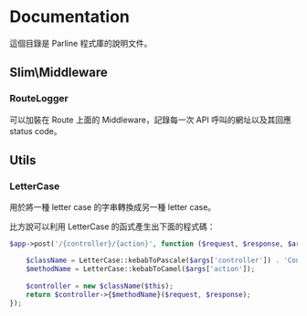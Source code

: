 Documentation
=============

這個目錄是 Parline 程式庫的說明文件。

Slim\Middleware
---------------

### RouteLogger

可以加裝在 Route 上面的 Middleware，記錄每一次 API 呼叫的網址以及其回應 status code。


Utils
----

### LetterCase

用於將一種 letter case 的字串轉換成另一種 letter case。

比方說可以利用 LetterCase 的函式產生出下面的程式碼：

```php
$app->post('/{controller}/{action}', function ($request, $response, $args) {

    $className = LetterCase::kebabToPascale($args['controller']) . 'Controller';
    $methodName = LetterCase::kebabToCamel($args['action']);
    
    $controller = new $className($this);
    return $controller->{$methodName}($request, $response);
});

```

